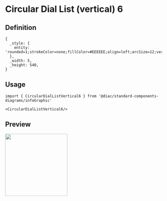 # Circular Dial List (vertical) 6

## Definition

```
{
  _style: { 
    entity: 'rounded=1;strokeColor=none;fillColor=#EEEEEE;align=left;arcSize=12;verticalAlign=top;whiteSpace=wrap;html=1;fontSize=12;spacing=8;',
  },
  _width: 5,
  _height: 540,
}
```

## Usage

```
import { CircularDialListVertical6 } from '@diac/standard-components-diagrams/infoGraphic'

<CircularDialListVertical6/>
```

## Preview

<img src="./circular-dial-list-vertical-6.png" width="200"/>
